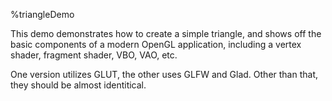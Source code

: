 %triangleDemo

This demo demonstrates how to create a simple triangle, and shows off the basic components of a modern OpenGL application, including a vertex shader, fragment shader, VBO, VAO, etc.

One version utilizes GLUT, the other uses GLFW and Glad. Other than that, they should be almost identitical.
